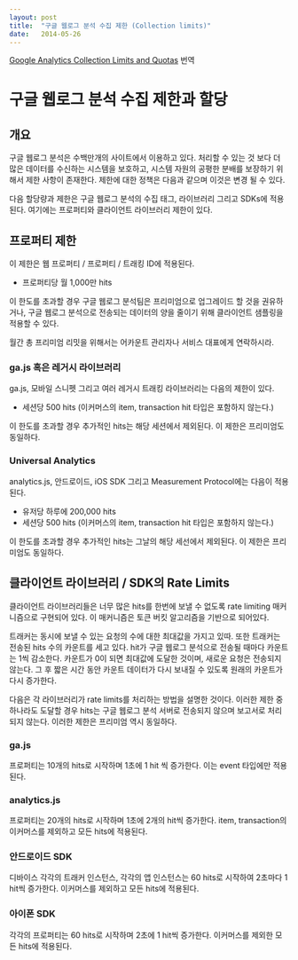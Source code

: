 ```yaml
---
layout: post
title:  "구글 웹로그 분석 수집 제한 (Collection limits)"
date:   2014-05-26
---
```


[Google Analytics Collection Limits and Quotas](https://developers.google.com/analytics/devguides/collection/protocol/v1/limits-quotas) 번역

# 구글 웹로그 분석 수집 제한과 할당 

## 개요 

구글 웹로그 분석은 수백만개의 사이트에서 이용하고 있다. 처리할 수 있는 것 보다 더 많은 데이터를 수신하는 시스템을 보호하고, 시스템 자원의 공평한 분배를 보장하기 위해서 제한 사항이 존재한다. 제한에 대한 정책은 다음과 같으며 이것은 변경 될 수 있다. 

다음 할당량과 제한은 구글 웹로그 분석의 수집 태그, 라이브러리 그리고 SDKs에 적용된다. 여기에는 프로퍼티와 클라이언트 라이브러리 제한이 있다.

## 프로퍼티 제한

이 제한은 웹 프로퍼티 / 프로퍼티 / 트래킹 ID에 적용된다. 

* 프로퍼티당 월 1,000만 hits

이 한도를 초과할 경우 구글 웹로그 분석팀은 프리미엄으로 업그레이드 할 것을 권유하거나, 구글 웹로그 분석으로 전송되는 데이터의 양을 줄이기 위해 클라이언트 샘플링을 적용할 수 있다. 

월간 총 프리미엄 리밋을 위해서는 어카운트 관리자나 서비스 대표에게 연락하시라.

### ga.js 혹은 레거시 라이브러리

ga.js, 모바일 스니펫 그리고 여러 레거시 트래킹 라이브러리는 다음의 제한이 있다. 

* 세션당 500 hits (이커머스의 item, transaction hit 타입은 포함하지 않는다.)

이 한도를 초과할 경우 추가적인 hits는 해당 세션에서 제외된다. 이 제한은 프리미엄도 동일하다.

### Universal Analytics

analytics.js, 안드로이드, iOS SDK 그리고 Measurement Protocol에는 다음이 적용된다. 

* 유저당 하루에 200,000 hits
* 세션당 500 hits (이커머스의 item, transaction hit 타입은 포함하지 않는다.)

이 한도를 초과할 경우 추가적인 hits는 그날의 해당 세선에서 제외된다. 이 제한은 프리미엄도 동일하다.

## 클라이언트 라이브러리 / SDK의 Rate Limits

클라이언트 라이브러리들은 너무 많은 hits를 한번에 보낼 수 없도록 rate limiting 매커니즘으로 구현되어 있다. 이 매커니즘은 토큰 버킷 알고리즘을 기반으로 되어있다. 

트래커는 동시에 보낼 수 있는 요청의 수에 대한 최대값을 가지고 있따. 또한 트래커는 전송된 hits 수의 카운트를 세고 있다. hit가 구글 웹로그 분석으로 전송될 때마다 카운트는 1씩 감소한다. 카운트가 0이 되면 최대값에 도달한 것이며, 새로운 요청은 전송되지 않는다. 그 후 짧은 시간 동안 카운트 데이터가 다시 보내질 수 있도록 원래의 카운트가 다시 증가한다. 

다음은 각 라이브러리가 rate limits를 처리하는 방법을 설명한 것이다. 이러한 제한 중 하나라도 도달할 경우 hits는 구글 웹로그 분석 서버로 전송되지 않으며 보고서로 처리되지 않는다. 이러한 제한은 프리미엄 역시 동일하다. 

### ga.js

프로퍼티는 10개의 hits로 시작하며 1초에 1 hit 씩 증가한다. 이는 event 타입에만 적용된다. 

### analytics.js

프로퍼티는 20개의 hits로 시작하며 1초에 2개의 hit씩 증가한다. item, transaction의 이커머스를 제외하고 모든 hits에 적용된다. 

### 안드로이드 SDK

디바이스 각각의 트래커 인스턴스, 각각의 앱 인스턴스는 60 hits로 시작하여 2초마다 1 hit씩 증가한다. 이커머스를 제외하고 모든 hits에 적용된다. 

### 아이폰 SDK

각각의 프로퍼티는 60 hits로 시작하며 2초에 1 hit씩 증가한다. 이커머스를 제외한 모든 hits에 적용된다. 



